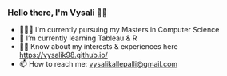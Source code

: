 ### Hello there, I'm Vysali 👋🏼

<!--
**vysalik98/vysalik98** is a ✨ _special_ ✨ repository because its `README.md` (this file) appears on your GitHub profile.

Here are some ideas to get you started:

- 🔭 I’m currently working on ...
-->
- 🙇🏻‍♀️ I'm currently pursuing my Masters in Computer Science
- 🌱 I’m currently learning Tableau & R
- 🤝🏼 Know about my interests & experiences here https://vysalik98.github.io/
- 📫 How to reach me: vysalikallepalli@gmail.com
